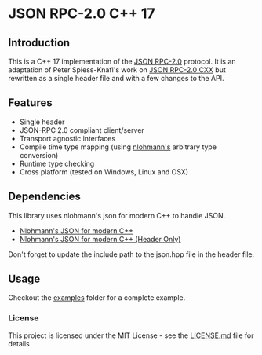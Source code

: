 # JSON RPC-2.0 C++ 17

## Introduction

This is a C++ 17 implementation of the [JSON RPC-2.0](https://www.jsonrpc.org/specification) protocol. It is an adaptation of Peter Spiess-Knafl's work on [JSON RPC-2.0 CXX](https://www.github.com/jsonrpcx/json-rpc-cxx) but rewritten as a single header file and with a few changes to the API.

## Features

- Single header
- JSON-RPC 2.0 compliant client/server
- Transport agnostic interfaces
- Compile time type mapping (using [nlohmann's]() arbitrary type conversion)
- Runtime type checking
- Cross platform (tested on Windows, Linux and OSX)

## Dependencies

This library uses nlohmann's json for modern C++ to handle JSON.

- [Nlohmann's JSON for modern C++](https://github.com/nlohmann/json)
- [Nlohmann's JSON for modern C++ (Header Only)](https://github.com/nlohmann/json/tree/develop/single_include/nlohmann)

Don't forget to update the include path to the json.hpp file in the header file.

## Usage

Checkout the [examples]() folder for a complete example.

### License

This project is licensed under the MIT License - see the [LICENSE.md](LICENSE.md) file for details